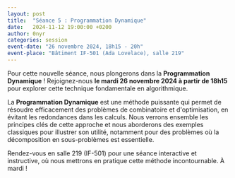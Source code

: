 ```yaml
---
layout: post
title:  "Séance 5 : Programmation Dynamique"
date:   2024-11-12 19:00:00 +0200
author: 0nyr
categories: session
event-date: "26 novembre 2024, 18h15 - 20h"
event-place: "Bâtiment IF-501 (Ada Lovelace), salle 219"
---
```


Pour cette nouvelle séance, nous plongerons dans la **Programmation Dynamique** ! Rejoignez-nous **le mardi 26 novembre 2024 à partir de 18h15** pour explorer cette technique fondamentale en algorithmique.

La **Programmation Dynamique** est une méthode puissante qui permet de résoudre efficacement des problèmes de combinatoire et d'optimisation, en évitant les redondances dans les calculs. Nous verrons ensemble les principes clés de cette approche et nous aborderons des exemples classiques pour illustrer son utilité, notamment pour des problèmes où la décomposition en sous-problèmes est essentielle.

Rendez-vous en salle 219 (IF-501) pour une séance interactive et instructive, où nous mettrons en pratique cette méthode incontournable. À mardi !
